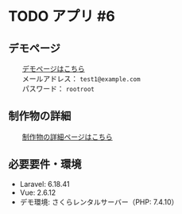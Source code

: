 # TODO アプリ #6

## デモページ

&emsp;&emsp;[デモページはこちら](https://created-portfolio.com/todo/)<br>
&emsp;&emsp;メールアドレス： `test1@example.com`<br>
&emsp;&emsp;パスワード： `rootroot`

## 制作物の詳細

&emsp;&emsp;[制作物の詳細ページはこちら](https://created-portfolio.com/todo.html/)

## 必要要件・環境

-   Laravel: 6.18.41
-   Vue: 2.6.12
-   デモ環境: さくらレンタルサーバー（PHP: 7.4.10）
